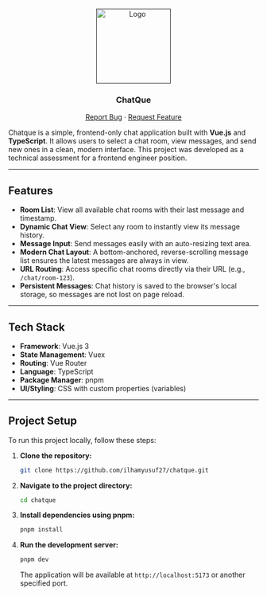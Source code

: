 <br />
<div align="center">
  <a href="">
    <img src="https://img.icons8.com/?size=100&id=13724&format=png&color=000000" alt="Logo" width="150px">
  </a>

  <h3 align="center">ChatQue</h3>

  <p align="center">
    <a href="https://github.com/ilhamyusuf27/chatque/issues">Report Bug</a>
    ·
    <a href="https://github.com/ilhamyusuf27/chatque/issues">Request Feature</a>
  </p>
</div>

Chatque is a simple, frontend-only chat application built with **Vue.js** and **TypeScript**. It allows users to select a chat room, view messages, and send new ones in a clean, modern interface. This project was developed as a technical assessment for a frontend engineer position.

---

## Features

- **Room List**: View all available chat rooms with their last message and timestamp.
- **Dynamic Chat View**: Select any room to instantly view its message history.
- **Message Input**: Send messages easily with an auto-resizing text area.
- **Modern Chat Layout**: A bottom-anchored, reverse-scrolling message list ensures the latest messages are always in view.
- **URL Routing**: Access specific chat rooms directly via their URL (e.g., `/chat/room-123`).
- **Persistent Messages**: Chat history is saved to the browser's local storage, so messages are not lost on page reload.

---

## Tech Stack

- **Framework**: Vue.js 3
- **State Management**: Vuex
- **Routing**: Vue Router
- **Language**: TypeScript
- **Package Manager**: pnpm
- **UI/Styling**: CSS with custom properties (variables)

---

## Project Setup

To run this project locally, follow these steps:

1.  **Clone the repository:**

    ```sh
    git clone https://github.com/ilhamyusuf27/chatque.git
    ```

2.  **Navigate to the project directory:**

    ```sh
    cd chatque
    ```

3.  **Install dependencies using pnpm:**

    ```sh
    pnpm install
    ```

4.  **Run the development server:**

    ```sh
    pnpm dev
    ```

    The application will be available at `http://localhost:5173` or another specified port.
